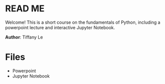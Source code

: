 # READ ME
Welcome! This is a short course on the fundamentals of Python, including a powerpoint lecture and interactive Jupyter Notebook.

**Author**: Tiffany Le

# Files
* Powerpoint
* Jupyter Notebook
